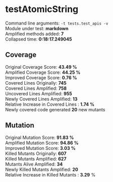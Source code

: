 



# testAtomicString
  
Command line arguments: `-t tests.test_apis -v`  
Module under test: **markdown**  
Amplified methods added: **7**  
Collapsed time: **0:18:17.249045**
## Coverage
  
Original Coverage Score: **43.49 %**  
Amplified Coverage Score: **44.25 %**  
Improved Coverage Score: **0.76 %**  
Covered Lines Originally: **745**  
Covered Lines Amplified: **758**  
Uncovered Lines Amplified: **955**  
Newly Covered Lines Amplified: **13**  
Relative Increase in Covered Lines : **1.74 %**  
Newly covered code generated **20** new mutants
## Mutation
  
Original Mutation Score: **91.83 %**  
Amplified Mutation Score: **94.86 %**  
Improved Mutation Score: **3.03 %**  
Killed Mutants Originally: **607**  
Killed Mutants Amplified: **627**  
Mutants Alive Amplified: **34**  
Newly Killed Mutants Amplified: **20**  
Relative Increase in Killed Mutants : **3.29** %
